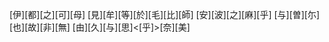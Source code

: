 [伊][都][之][可][母] [見][牟][等][於][毛][比][師] [安][波][之][麻][乎] [与][曽][尓][也][故][非][無] [由][久][与][思]<[乎]>[奈][美]
